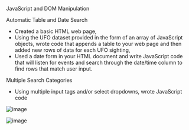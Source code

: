JavaScript and DOM Manipulation

Automatic Table and Date Search
- Created a basic HTML web page,
- Using the UFO dataset provided in the form of an array of JavaScript objects, wrote code that appends a table to your web page and then added new rows of data for each UFO sighting,
- Used a date form in your HTML document and write JavaScript code that will listen for events and search through the date/time column to find rows that match user input.


Multiple Search Categories 
- Using multiple input tags and/or select dropdowns, wrote JavaScript code 

![image](https://user-images.githubusercontent.com/63757160/109601765-11394f00-7ae5-11eb-812d-01a47a91f865.png)

![image](https://user-images.githubusercontent.com/63757160/109601818-2f06b400-7ae5-11eb-8049-51bc90b7f43a.png)

